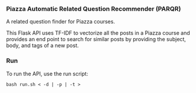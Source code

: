 ### Piazza Automatic Related Question Recommender (PARQR)

A related question finder for Piazza courses.

This Flask API uses TF-IDF to vectorize all the posts in a Piazza course and
provides an end point to search for similar posts by providing the subject,
body, and tags of a new post.

### Run

To run the API, use the run script:

    bash run.sh < -d | -p | -t >
